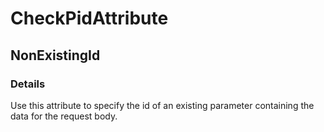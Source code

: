 ﻿---  
uid: Validator_8_10_1  
---

# CheckPidAttribute

## NonExistingId

### Details

Use this attribute to specify the id of an existing parameter containing the data for the request body.

